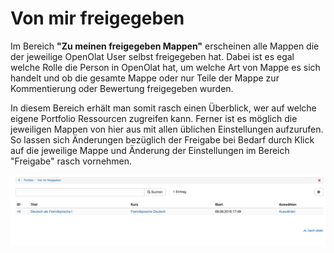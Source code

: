 # Von mir freigegeben

Im Bereich **"Zu meinen freigegeben Mappen"** erscheinen alle Mappen die der jeweilige OpenOlat User selbst freigegeben hat. Dabei ist es egal welche Rolle die Person in OpenOlat hat, um welche Art von Mappe es sich handelt und ob die gesamte Mappe oder nur Teile der Mappe zur Kommentierung oder Bewertung freigegeben wurden.  

In diesem Bereich erhält man somit rasch einen Überblick, wer auf welche eigene Portfolio Ressourcen zugreifen kann. Ferner ist es möglich die jeweiligen Mappen von hier aus mit allen üblichen Einstellungen aufzurufen. So lassen sich Änderungen bezüglich der Freigabe bei Bedarf durch Klick auf die jeweilige Mappe und Änderung der Einstellungen im Bereich "Freigabe" rasch vornehmen.

![von_mir_freigegeben.png](assets/pf_vonmirfreigegeben_liste_DE.png)

  

